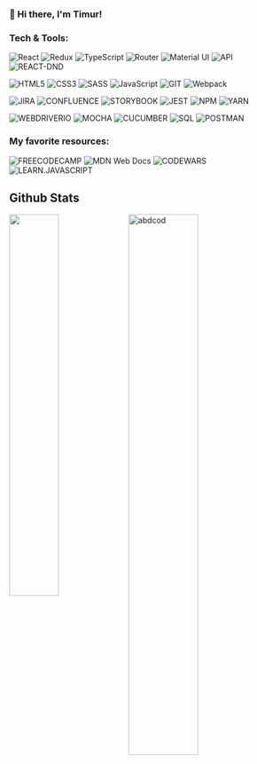 ### 👋 Hi there, I'm Timur!

### Tech & Tools:

![React](https://img.shields.io/badge/-React-141130?style=for-the-badge&logo=React)
![Redux](https://img.shields.io/badge/-Redux-764abc?style=for-the-badge&logo=Redux&logoColor=white)
![TypeScript](https://img.shields.io/badge/TypeScript-007ACC?style=for-the-badge&logo=typescript&logoColor=white)
![Router](https://img.shields.io/badge/React_Router-CA4245?style=for-the-badge&logo=react-router&logoColor=white)
![Material UI](https://img.shields.io/badge/Material--UI-0081CB?style=for-the-badge&logo=mui&logoColor=white)
![API](https://img.shields.io/badge/-REST_API-141130?style=for-the-badge&logo=inkscape)
![REACT-DND](https://img.shields.io/badge/-REACT_DND-511130?style=for-the-badge&logo=dropbox)

![HTML5](https://img.shields.io/badge/-HTML5-e54c21?style=for-the-badge&logo=HTML5&logoColor=white)
![CSS3](https://img.shields.io/badge/-CSS3-264de4?style=for-the-badge&logo=CSS3&logoColor=white)
![SASS](https://img.shields.io/badge/-SASS-ce679a?style=for-the-badge&logo=Sass&logoColor=white)
![JavaScript](https://img.shields.io/badge/-JavaScript-F9DC3E?style=for-the-badge&logo=JavaScript&logoColor=black)
![GIT](https://img.shields.io/badge/-Git-3f2c00?style=for-the-badge&logo=GIT&logoColor=f05030)
![Webpack](https://img.shields.io/badge/Webpack-8DD6F9?style=for-the-badge&logo=Webpack&logoColor=1b74ba)

![JIRA](https://img.shields.io/badge/-JIRA-149130?style=for-the-badge&logo=Jira)
![CONFLUENCE](https://img.shields.io/badge/-Confluence-621130?style=for-the-badge&logo=Confluence)
![STORYBOOK](https://img.shields.io/badge/-STORYBOOK-444930?style=for-the-badge&logo=Storybook)
![JEST](https://img.shields.io/badge/-Jest-287630?style=for-the-badge&logo=Jest)
![NPM](https://img.shields.io/badge/-NPM-141199?style=for-the-badge&logo=Npm)
![YARN](https://img.shields.io/badge/-YARN-143330?style=for-the-badge&logo=Yarn)

![WEBDRIVERIO](https://img.shields.io/badge/webdriverio-EA5906?style=for-the-badge&logo=webdriverio&logoColor=white)
![MOCHA](https://img.shields.io/badge/mocha-8D6748?style=for-the-badge&logo=mocha&logoColor=white)
![CUCUMBER](https://img.shields.io/badge/cucumber-81E16C?style=for-the-badge&logo=cucumber&logoColor=black)
![SQL](https://img.shields.io/badge/sql-336791?style=for-the-badge&logo=postgresql&logoColor=white)
![POSTMAN](https://img.shields.io/badge/postman-FF6C37?style=for-the-badge&logo=postman&logoColor=white)

### My favorite resources:

![FREECODECAMP](https://img.shields.io/badge/freecodecamp-27273D?style=for-the-badge&logo=freecodecamp&logoColor=white)
![MDN Web Docs](https://img.shields.io/badge/MDN_Web_Docs-black?style=for-the-badge&logo=mdnwebdocs&logoColor=white)
![CODEWARS](https://img.shields.io/badge/codewars-B1361E?style=for-the-badge&logo=codewars&logoColor=white)
![LEARN.JAVASCRIPT](https://img.shields.io/badge/learnjavascript-323330?style=for-the-badge&logo=javascript&logoColor=F7DF1E)

<h2> Github Stats </h2> 
<a href="https://github.com/muskanrani/github-readme-stats"><img align="left" width="42%" src="https://github-readme-stats.vercel.app/api/top-langs/?username=abdcod&layout=compact&theme=tokyonight" /></a>
<img width="50%" src="https://github-readme-streak-stats.herokuapp.com/?user=abdcod&theme=tokyonight" alt="abdcod" />
